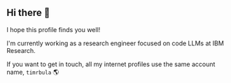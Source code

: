 ## Hi there 👋

I hope this profile finds you well!

I'm currently working as a research engineer focused on code LLMs at IBM Research.

If you want to get in touch, all my internet profiles use the same account name, `timrbula` 🌎
